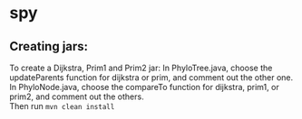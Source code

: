 # spy

## Creating jars: 
To create a Dijkstra, Prim1 and Prim2 jar:
	In PhyloTree.java, choose the updateParents function for dijkstra or prim, and comment out the other one.
	\
	In PhyloNode.java, choose the compareTo function for dijkstra, prim1, or prim2, and comment out the others.
	\
Then run `mvn clean install` 
